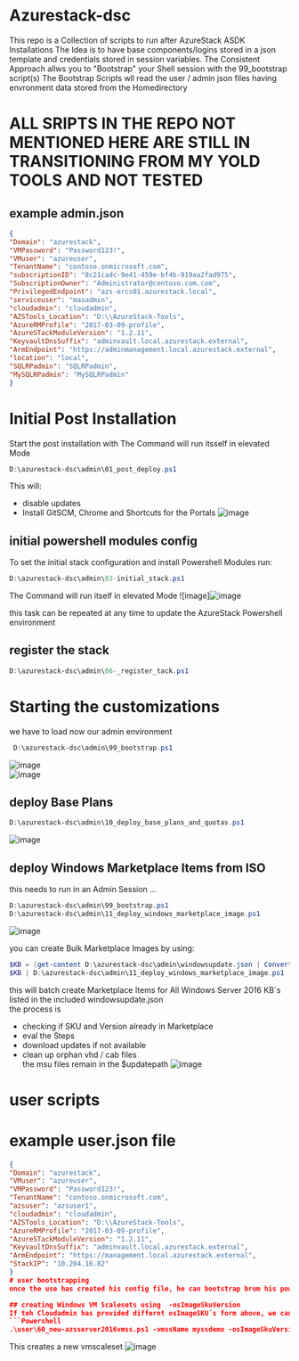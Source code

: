 # Azurestack-dsc

This repo is a Collection of scripts to run after AzureStack ASDK Installations 
The Idea is to have base components/logins stored in a json template and credentials stored in session variables.
The Consistent Approach allws you to "Bootstrap" your Shell session with the 99_bootstrap script(s)
The Bootstrap Scripts wll read the user / admin json files having envronment data stored from the Homedirectory
# ALL SRIPTS IN THE REPO NOT MENTIONED HERE ARE STILL IN TRANSITIONING FROM MY YOLD TOOLS AND NOT TESTED

## example admin.json
```json
{
"Domain": "azurestack",
"VMPassword": "Password123!",
"VMuser": "azureuser",
"TenantName": "contoso.onmicrosoft.com",
"subscriptionID": "8c21cadc-9e41-459e-bf4b-919aa2fad975",
"SubscriptionOwner": "Administrator@contoso.com.com", 
"PrivilegedEndpoint": "azs-ercs01.azurestack.local",
"serviceuser": "masadmin",
"cloudadmin": "cloudadmin",
"AZSTools_Location": "D:\\AzureStack-Tools",
"AzureRMProfile": "2017-03-09-profile",
"AzureSTackModuleVersion": "1.2.11",
"KeyvaultDnsSuffix": "adminvault.local.azurestack.external",
"ArmEndpoint": "https://adminmanagement.local.azurestack.external",
"location": "local",
"SQLRPadmin": "SQLRPadmin",
"MySQLRPadmin": "MySQLRPadmin"
}
```
# Initial Post Installation
Start the post installation with
The Command will run itsself in elevated Mode
```Powershell
D:\azurestack-dsc\admin\01_post_deploy.ps1
```
This will:  
   - disable updates
   - Install GitSCM, Chrome and Shortcuts for the Portals 
![image](https://user-images.githubusercontent.com/8255007/33950960-fb359682-e02d-11e7-87c7-4fc6d5f60f3c.png)

## initial powershell modules config

To set the initial stack configuration and install Powershell Modules run:
```Powershell
D:\azurestack-dsc\admin\03-initial_stack.ps1
```
The Command will run itself in elevated Mode
![image]![image](https://user-images.githubusercontent.com/8255007/33956253-4c7f325e-e03e-11e7-8bc9-86c480d74424.png)

this task can be repeated at any time to update the AzureStack Powershell environment

## register the stack
```Powershell
D:\azurestack-dsc\admin\06-_register_tack.ps1
```


# Starting the customizations

we have to load now our admin environment
```Powershell
 D:\azurestack-dsc\admin\99_bootstrap.ps1
```  
![image](https://user-images.githubusercontent.com/8255007/33956638-7bd6c8d6-e03f-11e7-88b0-2293a6dd66bb.png)  
![image](https://user-images.githubusercontent.com/8255007/33956656-84f953b6-e03f-11e7-9018-27266d2a0ae6.png)  

## deploy Base Plans

```Powershell
D:\azurestack-dsc\admin\10_deploy_base_plans_and_quotas.ps1
```  
![image](https://user-images.githubusercontent.com/8255007/33957262-636e5f0a-e041-11e7-8c36-05a15bf939d8.png)  

## deploy Windows Marketplace Items from ISO
this needs to run in an Admin Session ...  
```Powershell
D:\azurestack-dsc\admin\99_bootstrap.ps1
D:\azurestack-dsc\admin\11_deploy_windows_marketplace_image.ps1
```
![image](https://user-images.githubusercontent.com/8255007/33983160-65a941c8-e0b3-11e7-8bb2-8200074af068.png)  

you can create Bulk Marketplace Images by using:
```Powershell
$KB = (get-content D:\azurestack-dsc\admin\windowsupdate.json | ConvertFrom-Json) |  Sort-Object  -Property Date | Select-Object KB | Where-Object KB -ne ""
$KB | D:\azurestack-dsc\admin\11_deploy_windows_marketplace_image.ps1 -ISOPath 'D:\updates\' -UpdatePath D:\updates\
```
this will batch create Marketplace Items for All Windows Server 2016 KB´s listed in the included windowsupdate.json   
the process is 
- checking if SKU and Version already in Marketplace
- eval the Steps
- download updates if not available
- clean up orphan vhd / cab files  
the msu files remain in the $updatepath
![image](https://user-images.githubusercontent.com/8255007/34031744-164f69ca-e173-11e7-803a-d846d9571acd.png)

# user scripts
# example user.json file
```json
{
"Domain": "azurestack",
"VMuser": "azureuser",
"VMPassword": "Password123!",
"TenantName": "contoso.onmicrosoft.com",
"azsuser": "azsuser1",
"cloudadmin": "cloudadmin",
"AZSTools_Location": "D:\\AzureStack-Tools",
"AzureRMProfile": "2017-03-09-profile",
"AzureSTackModuleVersion": "1.2.11",
"KeyvaultDnsSuffix": "adminvault.local.azurestack.external",
"ArmEndpoint": "https://management.local.azurestack.external",
"StackIP": "10.204.16.82"
}
# user bootstrapping
once the use has created his config file, he can bootstrap brom his powershell. to get permanent variables in the session.

## creating Windows VM Scalesets using  -osImageSkuVersion
If teh Cloudadmin has provided differnt osImageSKU´s form above, we can 
```Powershell
.\user\60_new-azsserver2016vmss.ps1 -vmssName myssdemo -osImageSkuVersion '14393.1797.20171102'
```
This creates a new vmscaleset
![image](https://user-images.githubusercontent.com/8255007/34080434-3c129e4e-e33e-11e7-97ee-03fd66bccd4f.png)






